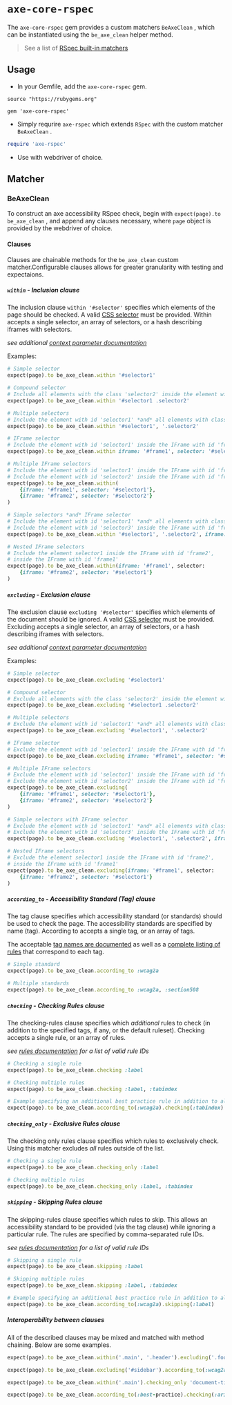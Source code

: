 # `axe-core-rspec`

The `axe-core-rspec` gem provides a custom matchers `BeAxeClean` , which can be instantiated using the `be_axe_clean` helper method.

> See a list of [RSpec built-in matchers](https://relishapp.com/rspec/rspec-expectations/docs/built-in-matchers)

## Usage

- In your Gemfile, add the `axe-core-rspec` gem.

```Gemfile
source "https://rubygems.org"

gem 'axe-core-rspec'
```

- Simply requrire `axe-rspec` which extends `RSpec` with the custom matcher `BeAxeClean` .

``` rb
require 'axe-rspec'
```

- Use with webdriver of choice.

## Matcher

### BeAxeClean

To construct an axe accessibility RSpec check, begin with `expect(page).to be_axe_clean` , and append any clauses necessary, where `page` object is provided by the webdriver of choice.

#### Clauses

Clauses are chainable methods for the `be_axe_clean` custom matcher.Configurable clauses allows for greater granularity with testing and expectaions.

##### `within` - Inclusion clause

The inclusion clause `within '#selector'` specifies which elements of the page should be checked. A valid [CSS selector][css selector] must be provided. Within accepts a single selector, an array of selectors, or a hash describing iframes with selectors.

*see additional [context parameter documentation][context-param]*

Examples:

``` rb
# Simple selector
expect(page).to be_axe_clean.within '#selector1'

# Compound selector
# Include all elements with the class 'selector2' inside the element with id 'selector1'
expect(page).to be_axe_clean.within '#selector1 .selector2'

# Multiple selectors
# Include the element with id 'selector1' *and* all elements with class 'selector2'
expect(page).to be_axe_clean.within '#selector1', '.selector2'

# IFrame selector
# Include the element with id 'selector1' inside the IFrame with id 'frame1'
expect(page).to be_axe_clean.within iframe: '#frame1', selector: '#selector1'

# Multiple IFrame selectors
# Include the element with id 'selector1' inside the IFrame with id 'frame1'
# Include the element with id 'selector2' inside the IFrame with id 'frame2'
expect(page).to be_axe_clean.within(
	{iframe: '#frame1', selector: '#selector1'},
	{iframe: '#frame2', selector: '#selector2'}
)

# Simple selectors *and* IFrame selector
# Include the element with id 'selector1' *and* all elements with class 'selector2'
# Include the element with id 'selector3' inside the IFrame with id 'frame'
expect(page).to be_axe_clean.within '#selector1', '.selector2', iframe: '#frame', selector: '#selector3'

# Nested IFrame selectors
# Include the element selector1 inside the IFrame with id 'frame2',
# inside the IFrame with id 'frame1'
expect(page).to be_axe_clean.within(iframe: '#frame1', selector:
	{iframe: '#frame2', selector: '#selector1'}
)
```

##### `excluding` - Exclusion clause

The exclusion clause `excluding '#selector'` specifies which elements of the document should be ignored. A valid [CSS selector][css selector] must be provided. Excluding accepts a single selector, an array of selectors, or a hash describing iframes with selectors.

*see additional [context parameter documentation][context-param]*

Examples:

```rb
# Simple selector
expect(page).to be_axe_clean.excluding '#selector1'

# Compound selector
# Exclude all elements with the class 'selector2' inside the element with id 'selector1'
expect(page).to be_axe_clean.excluding '#selector1 .selector2'

# Multiple selectors
# Exclude the element with id 'selector1' *and* all elements with class 'selector2'
expect(page).to be_axe_clean.excluding '#selector1', '.selector2'

# IFrame selector
# Exclude the element with id 'selector1' inside the IFrame with id 'frame1'
expect(page).to be_axe_clean.excluding iframe: '#frame1', selector: '#selector1'

# Multiple IFrame selectors
# Exclude the element with id 'selector1' inside the IFrame with id 'frame1'
# Exclude the element with id 'selector2' inside the IFrame with id 'frame2'
expect(page).to be_axe_clean.excluding(
	{iframe: '#frame1', selector: '#selector1'},
	{iframe: '#frame2', selector: '#selector2'}
)

# Simple selectors with IFrame selector
# Exclude the element with id 'selector1' *and* all elements with class 'selector2'
# Exclude the element with id 'selector3' inside the IFrame with id 'frame'
expect(page).to be_axe_clean.excluding '#selector1', '.selector2', iframe: '#frame', selector: '#selector3'

# Nested IFrame selectors
# Exclude the element selector1 inside the IFrame with id 'frame2',
# inside the IFrame with id 'frame1'
expect(page).to be_axe_clean.excluding(iframe: '#frame1', selector:
	{iframe: '#frame2', selector: '#selector1'}
)
```

##### `according_to` - Accessibility Standard (Tag) clause

The tag clause specifies which accessibility standard (or standards) should be used to check the page. The accessibility standards are specified by name (tag). According to accepts a single tag, or an array of tags.

The acceptable [tag names are documented][options-param] as well as a [complete listing of rules][rules] that correspond to each tag.

```rb
# Single standard
expect(page).to be_axe_clean.according_to :wcag2a

# Multiple standards
expect(page).to be_axe_clean.according_to :wcag2a, :section508
```

##### `checking` - Checking Rules clause

The checking-rules clause specifies which *additional* rules to check (in addition to the specified tags, if any, or the default ruleset). Checking accepts a single rule, or an array of rules.

*see [rules documentation][rules] for a list of valid rule IDs*

```rb
# Checking a single rule
expect(page).to be_axe_clean.checking :label

# Checking multiple rules
expect(page).to be_axe_clean.checking :label, :tabindex

# Example specifying an additional best practice rule in addition to all rules in the WCAG2A standard
expect(page).to be_axe_clean.according_to(:wcag2a).checking(:tabindex)
```

##### `checking_only` - Exclusive Rules clause

The checking only rules clause specifies which rules to exclusively check. Using this matcher excludes *all* rules outside of the list.

```rb
# Checking a single rule
expect(page).to be_axe_clean.checking_only :label

# Checking multiple rules
expect(page).to be_axe_clean.checking_only :label, :tabindex
```

##### `skipping` - Skipping Rules clause

The skipping-rules clause specifies which rules to skip. This allows an accessibility standard to be provided (via the tag clause) while ignoring a particular rule. The rules are specified by comma-separated rule IDs.

*see [rules documentation][rules] for a list of valid rule IDs*

```rb
# Skipping a single rule
expect(page).to be_axe_clean.skipping :label

# Skipping multiple rules
expect(page).to be_axe_clean.skipping :label, :tabindex

# Example specifying an additional best practice rule in addition to all rules in the WCAG2A standard
expect(page).to be_axe_clean.according_to(:wcag2a).skipping(:label)
```

##### Interoperability between clauses

All of the described clauses may be mixed and matched with method chaining. Below are some examples.

```rb
expect(page).to be_axe_clean.within('.main', '.header').excluding('.footer')

expect(page).to be_axe_clean.excluding('#sidebar').according_to(:wcag2a, :wcag2aa).skipping('color-contrast')

expect(page).to be_axe_clean.within('.main').checking_only 'document-title', :label

expect(page).to be_axe_clean.according_to(:best-practice).checking(:aria-roles, 'definition-list')
```

[context-param]: https://github.com/dequelabs/axe-core/blob/master/doc/API.md#context-parameter
[options-param]: https://github.com/dequelabs/axe-core/blob/master/doc/API.md#options-parameter
[rules]: https://github.com/dequelabs/axe-core/blob/master/doc/rule-descriptions.md
[css selector]: https://developer.mozilla.org/en-US/docs/Web/Guide/CSS/Getting_started/Selectors
